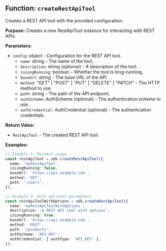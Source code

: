 ## Function: `createRestApiTool`

Creates a REST API tool with the provided configuration.

**Purpose:**
Creates a new RestApiTool instance for interacting with REST APIs.

**Parameters:**
- `config`: object - Configuration for the REST API tool.
  - `name`: string - The name of the tool.
  - `description`: string (optional) - A description of the tool.
  - `isLongRunning`: boolean - Whether the tool is long-running.
  - `baseUrl`: string - The base URL of the API.
  - `method`: "GET" | "POST" | "PUT" | "DELETE" | "PATCH" - The HTTP method to use.
  - `path`: string - The path of the API endpoint.
  - `authScheme`: AuthScheme (optional) - The authentication scheme to use.
  - `authCredential`: AuthCredential (optional) - The authentication credentials.

**Return Value:**
- `RestApiTool` - The created REST API tool.

**Examples:**
```typescript
// Example 1: Minimal usage
const restApiTool = sdk.createRestApiTool({
  name: 'myRestApiTool',
  isLongRunning: false,
  baseUrl: 'https://api.example.com',
  method: 'GET',
  path: '/users',
});

// Example 2: With optional parameters
const restApiToolWithOptions = sdk.createRestApiTool({
  name: 'myRestApiToolWithOptions',
  description: 'A REST API tool with options',
  isLongRunning: true,
  baseUrl: 'https://api.example.com',
  method: 'POST',
  path: '/products',
  authScheme: 'API_KEY',
  authCredential: { authType: 'API_KEY' },
});
```
